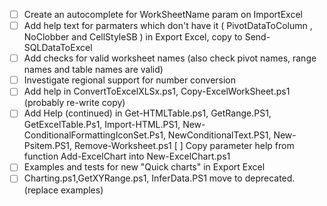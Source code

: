 - [ ] Create an autocomplete for WorkSheetName param on ImportExcel
- [ ] Add help text for parmaters which don't have it ( PivotDataToColumn , NoClobber and CellStyleSB ) in Export Excel, copy to Send-SQLDataToExcel
- [ ] Add checks for valid worksheet names (also check pivot names, range names and table names are valid)
- [ ] Investigate regional support for number conversion
- [ ] Add help in ConvertToExcelXLSx.ps1, Copy-ExcelWorkSheet.ps1 (probably re-write copy)
- [ ] Add Help (continued) in Get-HTMLTable.ps1, GetRange.PS1,  GetExcelTable.Ps1, Import-HTML.PS1,  New-ConditionalFormattingIconSet.Ps1, NewConditionalText.PS1, New-Psitem.PS1, Remove-Worksheet.ps1
  [ ] Copy parameter help from function Add-ExcelChart into New-ExcelChart.ps1
- [ ] Examples and tests for new "Quick charts" in Export Excel 
- [ ]  Charting.ps1,GetXYRange.ps1, InferData.PS1 move to deprecated. (replace examples)
